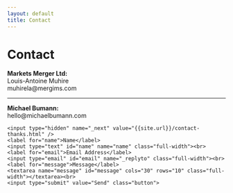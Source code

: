 ```yaml
---
layout: default
title: Contact
---
```


<div id="contact">
  <h1 class="pageTitle">Contact</h1>
  <div class="contactContent">
    <p>
      <strong>Markets Merger Ltd:</strong><br />
      Louis-Antoine Muhire<br />
      muhirela@mergims.com
      <hr />
      <strong>Michael Bumann:</strong><br />
      hello@michaelbumann.com
    </p>
  </div>
  <form action="//formspree.io/{{ site.social.email}}" method="POST">
  
    <input type="hidden" name="_next" value="{{site.url}}/contact-thanks.html" />
    <label for="name">Name</label>    
    <input type="text" id="name" name="name" class="full-width"><br>
    <label for="email">Email Address</label>
    <input type="email" id="email" name="_replyto" class="full-width"><br>
    <label for="message">Message</label>
    <textarea name="message" id="message" cols="30" rows="10" class="full-width"></textarea><br>
    <input type="submit" value="Send" class="button">
  </form>
</div>
